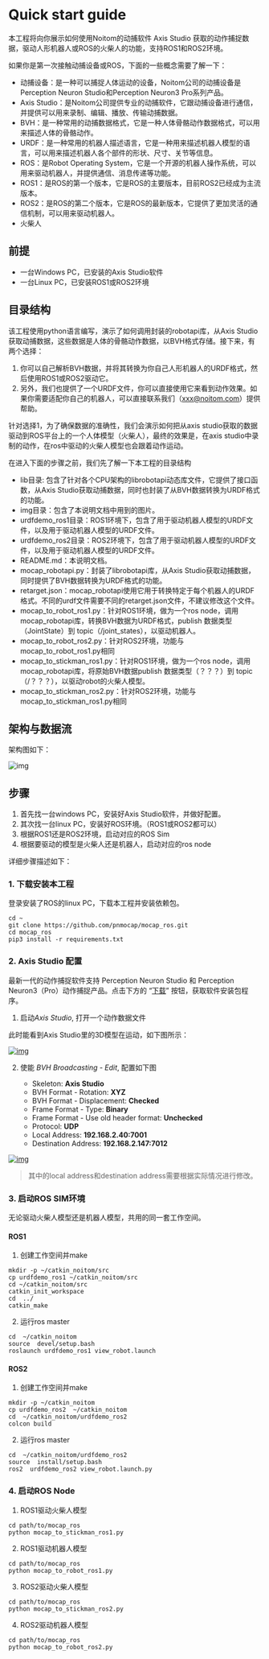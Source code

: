 # Quick start guide

本工程将向你展示如何使用Noitom的动捕软件 Axis Studio 获取的动作捕捉数据，驱动人形机器人或ROS的火柴人的功能，支持ROS1和ROS2环境。

如果你是第一次接触动捕设备或ROS，下面的一些概念需要了解一下：

- 动捕设备：是一种可以捕捉人体运动的设备，Noitom公司的动捕设备是Perception Neuron Studio和Perception Neuron3 Pro系列产品。
- Axis Studio：是Noitom公司提供专业的动捕软件，它跟动捕设备进行通信，并提供可以用来录制、编辑、播放、传输动捕数据。
- BVH：是一种常用的动捕数据格式，它是一种人体骨骼动作数据格式，可以用来描述人体的骨骼动作。
- URDF：是一种常用的机器人描述语言，它是一种用来描述机器人模型的语言，可以用来描述机器人各个部件的形状、尺寸、关节等信息。
- ROS：是Robot Operating System，它是一个开源的机器人操作系统，可以用来驱动机器人，并提供通信、消息传递等功能。
- ROS1：是ROS的第一个版本，它是ROS的主要版本，目前ROS2已经成为主流版本。
- ROS2：是ROS的第二个版本，它是ROS的最新版本，它提供了更加灵活的通信机制，可以用来驱动机器人。
- 火柴人



## 前提

- 一台Windows PC，已安装的Axis Studio软件
- 一台Linux PC，已安装ROS1或ROS2环境

## 目录结构

该工程使用python语言编写，演示了如何调用封装的robotapi库，从Axis Studio获取动捕数据，这些数据是人体的骨骼动作数据，以BVH格式存储。接下来，有两个选择：
1. 你可以自己解析BVH数据，并将其转换为你自己人形机器人的URDF格式，然后使用ROS1或ROS2驱动它。
2. 另外，我们也提供了一个URDF文件，你可以直接使用它来看到动作效果。如果你需要适配你自己的机器人，可以直接联系我们（xxx@noitom.com）提供帮助。

针对选择1，为了确保数据的准确性，我们会演示如何把从axis studio获取的数据驱动到ROS平台上的一个人体模型（火柴人），最终的效果是，在axis studio中录制的动作，在ros中驱动的火柴人模型也会跟着动作运动。

在进入下面的步骤之前，我们先了解一下本工程的目录结构

- lib目录: 包含了针对各个CPU架构的librobotapi动态库文件，它提供了接口函数，从Axis Studio获取动捕数据，同时也封装了从BVH数据转换为URDF格式的功能。
- img目录：包含了本说明文档中用到的图片。
- urdfdemo_ros1目录：ROS1环境下，包含了用于驱动机器人模型的URDF文件，以及用于驱动机器人模型的URDF文件。
- urdfdemo_ros2目录：ROS2环境下，包含了用于驱动机器人模型的URDF文件，以及用于驱动机器人模型的URDF文件。
- README.md：本说明文档。
- mocap_robotapi.py：封装了librobotapi库，从Axis Studio获取动捕数据，同时提供了BVH数据转换为URDF格式的功能。
- retarget.json：mocap_robotapi使用它用于转换特定于每个机器人的URDF格式。不同的urdf文件需要不同的retarget.json文件，不建议修改这个文件。
- mocap_to_robot_ros1.py：针对ROS1环境，做为一个ros node，调用mocap_robotapi库，转换BVH数据为URDF格式，publish 数据类型（JointState）到 topic（/joint_states），以驱动机器人。
- mocap_to_robot_ros2.py：针对ROS2环境，功能与mocap_to_robot_ros1.py相同
- mocap_to_stickman_ros1.py：针对ROS1环境，做为一个ros node，调用mocap_robotapi库，将原始BVH数据publish 数据类型（？？？）到 topic（/？？？），以驱动robot的火柴人模型。
- mocap_to_stickman_ros2.py：针对ROS2环境，功能与mocap_to_stickman_ros1.py相同

## 架构与数据流

架构图如下：

![img](img/robotapi-ros.drawio.png)

## 步骤

1. 首先找一台windows PC，安装好Axis Studio软件，并做好配置。
2. 其次找一台linux PC，安装好ROS环境。（ROS1或ROS2都可以）
3. 根据ROS1还是ROS2环境，启动对应的ROS Sim
4. 根据要驱动的模型是火柴人还是机器人，启动对应的ros node

详细步骤描述如下：

### 1. 下载安装本工程

登录安装了ROS的linux PC，下载本工程并安装依赖包。

```
cd ~
git clone https://github.com/pnmocap/mocap_ros.git
cd mocap_ros
pip3 install -r requirements.txt
```


### 2. Axis Studio 配置

最新一代的动作捕捉软件支持 Perception Neuron Studio 和 Perception Neuron3（Pro）动作捕捉产品。点击下方的 “[下载](https://shopcdn.noitom.com.cn/software/9d68e93a50424cac8fbc6d6c9e5bd3da/Axis_Studio_nacs_x64_2_12_13808_2521_20241209183103543.zip)” 按钮，获取软件安装包程序。

1. 启动*Axis Studio*, 打开一个动作数据文件

此时能看到Axis Studio里的3D模型在运动，如下图所示：

   [![img](https://github.com/pnmocap/neuron_mocap_live-c4d/raw/main/resource/launch_axis_studio.gif)](https://github.com/pnmocap/neuron_mocap_live-c4d/blob/main/resource/launch_axis_studio.gif)


2. 使能 *BVH Broadcasting - Edit*, 配置如下图

   - Skeleton: **Axis Studio**
   - BVH Format - Rotation: **XYZ**
   - BVH Format - Displacement: **Checked**
   - Frame Format - Type: **Binary**
   - Frame Format - Use old header format: **Unchecked**
   - Protocol: **UDP**
   - Local Address: **192.168.2.40:7001**
   - Destination Address: **192.168.2.147:7012**

[![img](img/stream_04.png)](img/stream_04.png)

> 其中的local address和destination address需要根据实际情况进行修改。

### 3. 启动ROS SIM环境

无论驱动火柴人模型还是机器人模型，共用的同一套工作空间。

#### ROS1

1. 创建工作空间并make

```
mkdir -p ~/catkin_noitom/src
cp urdfdemo_ros1 ~/catkin_noitom/src
cd ~/catkin_noitom/src
catkin_init_workspace
cd  ../
catkin_make
```

2. 运行ros master

```
cd  ~/catkin_noitom
source  devel/setup.bash
roslaunch urdfdemo_ros1 view_robot.launch
```

#### ROS2

1. 创建工作空间并make

```
mkdir -p ~/catkin_noitom
cp urdfdemo_ros2  ~/catkin_noitom
cd  ~/catkin_noitom/urdfdemo_ros2
colcon build
```

2. 运行ros master

```
cd  ~/catkin_noitom/urdfdemo_ros2
source  install/setup.bash
ros2  urdfdemo_ros2 view_robot.launch.py
```


### 4. 启动ROS Node

1. ROS1驱动火柴人模型

```
cd path/to/mocap_ros
python mocap_to_stickman_ros1.py

```

2. ROS1驱动机器人模型

```
cd path/to/mocap_ros
python mocap_to_robot_ros1.py

```

3. ROS2驱动火柴人模型

```
cd path/to/mocap_ros
python mocap_to_stickman_ros2.py

```

4. ROS2驱动机器人模型

```
cd path/to/mocap_ros
python mocap_to_robot_ros2.py

```
